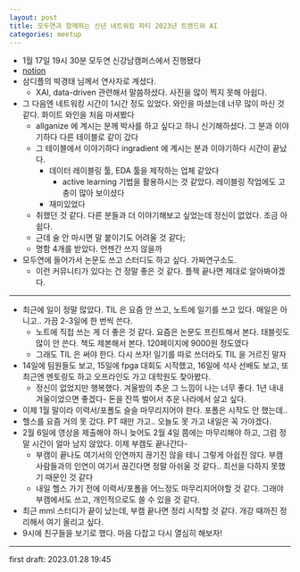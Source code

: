 ```yaml
---
layout: post
title: 모두연과 함께하는 신년 네트워킹 파티 2023년 트렌드와 AI
categories: meetup
---
```


- 1월 17일 19시 30분 모두연 신강남캠퍼스에서 진행됐다
- [notion](https://stump-shark-f56.notion.site/2023-AI-c8f82eb78a304c868212eb688ab6bc61)
- 삼디플의 박경태 님께서 연사자로 계셨다. 
  - XAI, data-driven 관련해서 말씀하셨다. 사진을 많이 찍지 못해 아쉽다.
- 그 다음엔 네트워킹 시간이 1시간 정도 있었다. 와인을 마셨는데 너무 많이 마신 것 같다. 화이트 와인을 처음 마셔봤다
  - allganize 에 계시는 분께 박사를 하고 싶다고 하니 신기해하셨다. 그 분과 이야기하다 다른 테이블로 같이 갔다
  - 그 테이블에서 이야기하다 ingradient 에 계시는 분과 이야기하다 시간이 끝났다.
    - 데이터 레이블링 툴, EDA 툴을 제작하는 업체 같았다
      - active learning 기법을 활용하시는 것 같았다. 레이블링 작업에도 고충이 많아 보이셨다
    - 재미있었다
  - 취했던 것 같다. 다른 분들과 더 이야기해보고 싶었는데 정신이 없었다. 조금 아쉽다.
  - 근데 술 안 마시면 말 붙이기도 어려울 것 같다;
  - 명함 4개를 받았다. 언젠간 쓰지 않을까
- 모두연에 들어가서 논문도 쓰고 스터디도 하고 싶다. 가짜연구소도.
  - 이런 커뮤니티가 있다는 건 정말 좋은 것 같다. 플젝 끝나면 제대로 알아봐야겠다.

---

- 최근에 일이 정말 많았다. TIL 은 요즘 안 쓰고, 노트에 일기를 쓰고 있다. 매일은 아니고.. 가끔 2-3일에 한 번씩 쓴다.
  - 노트에 직접 쓰는 게 더 좋은 것 같다. 요즘은 논문도 프린트해서 본다. 태블릿도 많이 안 쓴다. 책도 제본해서 본다. 120페이지에 9000원 정도였다
  - 그래도 TIL 은 써야 한다. 다시 쓰자! 일기를 따로 쓰더라도 TIL 을 거르진 말자
- 14일에 팀원들도 보고, 15일에 fpga 대회도 시작했고, 16일에 석사 선배도 보고, 또 최근엔 멘토링도 하고 오프라인도 가고 대학원도 찾아봤다.
  - 정신이 없었지만 행복했다. 겨울밤의 추운 그 느낌이 나는 너무 좋다. 1년 내내 겨울이었으면 좋겠다- 돈을 잔뜩 벌어서 추운 나라에서 살고 싶다.
- 이제 1월 말이라 이력서/포폴도 슬슬 마무리지어야 한다. 포폴은 시작도 안 했는데..
- 헬스를 요즘 거의 못 갔다. PT 때만 가고.. 오늘도 못 가고 내일은 꼭 가야겠다.
- 2월 6일에 영상을 제출해야 하니 늦어도 2월 4일 쯤에는 마무리해야 하고, 그럼 정말 시간이 얼마 남지 않았다. 이제 부캠도 끝나간다-
  - 부캠이 끝나도 여기서의 인연까지 끊기진 않을 테니 그렇게 아쉽진 않다. 부캠 사람들과의 인연이 여기서 끊긴다면 정말 아쉬울 것 같다.. 최선을 다하지 못했기 때문인 것 같다
  - 내일 헬스 가기 전에 이력서/포폴을 어느정도 마무리지어야할 것 같다. 그래야 부캠에서도 쓰고, 개인적으로도 쓸 수 있을 것 같다.
- 최근 mml 스터디가 끝이 났는데, 부캠 끝나면 정리 시작할 것 같다. 개강 때까진 정리해서 여기 올리고 싶다.
- 9시에 친구들을 보기로 했다. 마음 다잡고 다시 열심히 해보자!

---

first draft: 2023.01.28 19:45